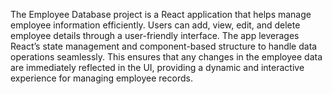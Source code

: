 The Employee Database project is a React application that helps manage employee information efficiently. Users can add, view, edit, and delete employee details through a user-friendly interface. The app leverages React’s state management and component-based structure to handle data operations seamlessly. This ensures that any changes in the employee data are immediately reflected in the UI, providing a dynamic and interactive experience for managing employee records.
